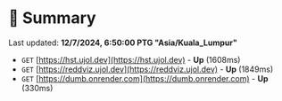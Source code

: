 # 📖 Summary
Last updated: **12/7/2024, 6:50:00 PTG "Asia/Kuala_Lumpur"**

- `GET` [https://hst.ujol.dev](https://hst.ujol.dev) - **Up** (1608ms)
- `GET` [https://reddviz.ujol.dev](https://reddviz.ujol.dev) - **Up** (1849ms)
- `GET` [https://dumb.onrender.com](https://dumb.onrender.com) - **Up** (330ms)
